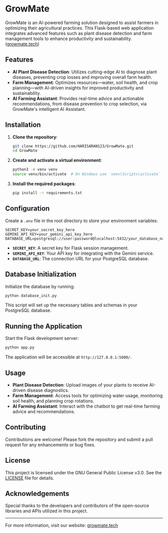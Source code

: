 # GrowMate

GrowMate is an AI-powered farming solution designed to assist farmers in optimizing their agricultural practices. This Flask-based web application integrates advanced features such as plant disease detection and farm management tools to enhance productivity and sustainability. ([growmate.tech](https://growmate.tech/?utm_source=chatgpt.com))

## Features

- **AI Plant Disease Detection**: Utilizes cutting-edge AI to diagnose plant diseases, preventing crop losses and improving overall farm health.
- **Farm Management**: Optimizes resources—water, soil health, and crop planning—with AI-driven insights for improved productivity and sustainability.
- **AI Farming Assistant**: Provides real-time advice and actionable recommendations, from disease prevention to crop selection, via GrowMate's intelligent AI Assistant.

## Installation

1. **Clone the repository**:

   ```bash
   git clone https://github.com/HARISARAN123/GrowMate.git
   cd GrowMate
   ```

2. **Create and activate a virtual environment**:

   ```bash
   python3 -m venv venv
   source venv/bin/activate  # On Windows use `venv\Scripts\activate`
   ```

3. **Install the required packages**:

   ```bash
   pip install -r requirements.txt
   ```

## Configuration

Create a `.env` file in the root directory to store your environment variables:

```env
SECRET_KEY=your_secret_key_here
GEMINI_API_KEY=your_gemini_api_key_here
DATABASE_URL=postgresql://user:password@localhost:5432/your_database_name
```

- **`SECRET_KEY`**: A secret key for Flask session management.
- **`GEMINI_API_KEY`**: Your API key for integrating with the Gemini service.
- **`DATABASE_URL`**: The connection URL for your PostgreSQL database.

## Database Initialization

Initialize the database by running:

```bash
python database_init.py
```

This script will set up the necessary tables and schemas in your PostgreSQL database.

## Running the Application

Start the Flask development server:

```bash
python app.py
```

The application will be accessible at `http://127.0.0.1:5000/`.

## Usage

- **Plant Disease Detection**: Upload images of your plants to receive AI-driven disease diagnostics.
- **Farm Management**: Access tools for optimizing water usage, monitoring soil health, and planning crop rotations.
- **AI Farming Assistant**: Interact with the chatbot to get real-time farming advice and recommendations.

## Contributing

Contributions are welcome! Please fork the repository and submit a pull request for any enhancements or bug fixes.

## License

This project is licensed under the GNU General Public License v3.0. See the [LICENSE](LICENSE) file for details.

## Acknowledgements

Special thanks to the developers and contributors of the open-source libraries and APIs utilized in this project.

---

For more information, visit our website: [growmate.tech](https://growmate.tech/)

